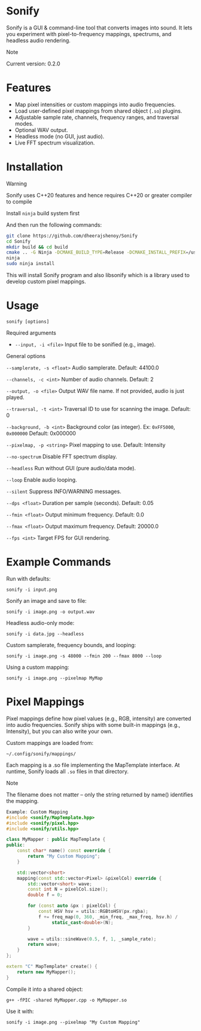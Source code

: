 # Sonify

Sonify is a GUI & command-line tool that converts images into sound. It lets you experiment with pixel-to-frequency mappings, spectrums, and headless audio rendering.

> [!NOTE]
> Current version: 0.2.0

# Features

- Map pixel intensities or custom mappings into audio frequencies.
- Load user-defined pixel mappings from shared object (`.so`) plugins.
- Adjustable sample rate, channels, frequency ranges, and traversal modes.
- Optional WAV output.
- Headless mode (no GUI, just audio).
- Live FFT spectrum visualization.

# Installation

> [!WARNING]
> Sonify uses C++20 features and hence requires C++20 or greater compiler to compile

Install `ninja` build system first

And then run the following commands:

```bash
git clone https://github.com/dheerajshenoy/Sonify
cd Sonify
mkdir build && cd build
cmake .. -G Ninja -DCMAKE_BUILD_TYPE=Release -DCMAKE_INSTALL_PREFIX=/usr # if you want to use Ninja build instead of make
ninja
sudo ninja install
```

This will install Sonify program and also libsonify which is a library used to develop custom pixel mappings.

# Usage

``sonify [options]``

Required arguments

- `--input, -i <file>`
Input file to be sonified (e.g., image).

General options

``--samplerate, -s <float>``
Audio samplerate.
Default: 44100.0

``--channels, -c <int>``
Number of audio channels.
Default: 2

``--output, -o <file>``
Output WAV file name. If not provided, audio is just played.

``--traversal, -t <int>``
Traversal ID to use for scanning the image.
Default: 0

``--background, -b <int>``
Background color (as integer). Ex: `0xFF5000`, `0x000000`
Default: 0x000000

``--pixelmap, -p <string>``
Pixel mapping to use.
Default: Intensity

``--no-spectrum``
Disable FFT spectrum display.

``--headless``
Run without GUI (pure audio/data mode).

``--loop``
Enable audio looping.

``--silent``
Suppress INFO/WARNING messages.

``--dps <float>``
Duration per sample (seconds).
Default: 0.05

``--fmin <float>``
Output minimum frequency.
Default: 0.0

``--fmax <float>``
Output maximum frequency.
Default: 20000.0

``--fps <int>``
Target FPS for GUI rendering.

# Example Commands

Run with defaults:

``sonify -i input.png``

Sonify an image and save to file:

``sonify -i image.png -o output.wav``

Headless audio-only mode:

``sonify -i data.jpg --headless``

Custom samplerate, frequency bounds, and looping:

``sonify -i image.png -s 48000 --fmin 200 --fmax 8000 --loop``

Using a custom mapping:

``sonify -i image.png --pixelmap MyMap``

# Pixel Mappings

Pixel mappings define how pixel values (e.g., RGB, intensity) are converted into audio frequencies.
Sonify ships with some built-in mappings (e.g., Intensity), but you can also write your own.

Custom mappings are loaded from:

``~/.config/sonify/mappings/``

Each mapping is a .so file implementing the MapTemplate interface. At
runtime, Sonify loads all `.so` files in that directory.

> [!NOTE]
> The filename does not matter – only the string returned by name() identifies the mapping.

```cpp
Example: Custom Mapping
#include <sonify/MapTemplate.hpp>
#include <sonify/pixel.hpp>
#include <sonify/utils.hpp>

class MyMapper : public MapTemplate {
public:
    const char* name() const override {
        return "My Custom Mapping";
    }

    std::vector<short>
    mapping(const std::vector<Pixel> &pixelCol) override {
        std::vector<short> wave;
        const int N = pixelCol.size();
        double f = 0;

        for (const auto &px : pixelCol) {
            const HSV hsv = utils::RGBtoHSV(px.rgba);
            f += freq_map(0, 360, _min_freq, _max_freq, hsv.h) /
                 static_cast<double>(N);
        }

        wave = utils::sineWave(0.5, f, 1, _sample_rate);
        return wave;
    }
};

extern "C" MapTemplate* create() {
    return new MyMapper();
}
```

Compile it into a shared object:

``g++ -fPIC -shared MyMapper.cpp -o MyMapper.so``

Use it with:

``sonify -i image.png --pixelmap "My Custom Mapping"``
